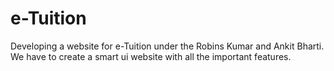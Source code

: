 # e-Tuition
Developing a website for e-Tuition under the Robins Kumar and Ankit Bharti.
<br>
We have to create a smart ui website with all the important features.

